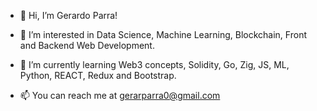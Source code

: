 - 👋 Hi, I’m Gerardo Parra!

- 👀 I’m interested in Data Science, Machine Learning, Blockchain, Front and Backend Web Development.

- 🌱 I’m currently learning Web3 concepts, Solidity, Go, Zig, JS, ML, Python, REACT, Redux and Bootstrap.

- 📫 You can reach me at gerarparra0@gmail.com

<!---
gerarparra0/gerarparra0 is a ✨ special ✨ repository because its `README.md` (this file) appears on your GitHub profile.
You can click the Preview link to take a look at your changes.
--->

